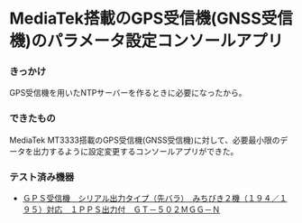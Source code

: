 # MediaTek搭載のGPS受信機(GNSS受信機)のパラメータ設定コンソールアプリ

### きっかけ
GPS受信機を用いたNTPサーバーを作るときに必要になったから。

### できたもの
MediaTek MT3333搭載のGPS受信機(GNSS受信機)に対して、必要最小限のデータを出力するように設定変更するコンソールアプリができた。

### テスト済み機器
- [ＧＰＳ受信機　シリアル出力タイプ（先バラ）　みちびき２機（１９４／１９５）対応　１ＰＰＳ出力付　ＧＴ－５０２ＭＧＧ－Ｎ](https://akizukidenshi.com/catalog/g/gM-17980/)
